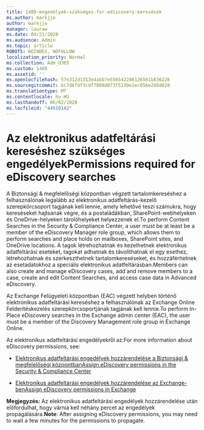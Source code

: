 ```yaml
---
title: 1489-engedélyek-szükséges-for-ediscovery-keresések
ms.author: markjjo
author: markjjo
manager: lauraw
ms.date: 04/21/2020
ms.audience: Admin
ms.topic: article
ROBOTS: NOINDEX, NOFOLLOW
localization_priority: Normal
ms.collection: Adm_O365
ms.custom: 1489
ms.assetid: ''
ms.openlocfilehash: 57e312d1313e4abb7e556542286126561b836226
ms.sourcegitcommit: bc7d6f4f3c9f7060d073f5130e1ec856e248d020
ms.translationtype: MT
ms.contentlocale: hu-HU
ms.lasthandoff: 06/02/2020
ms.locfileid: "44510142"
---
```

# <a name="permissions-required-for-ediscovery-searches"></a><span data-ttu-id="d110d-102">Az elektronikus adatfeltárási kereséshez szükséges engedélyek</span><span class="sxs-lookup"><span data-stu-id="d110d-102">Permissions required for eDiscovery searches</span></span>

<span data-ttu-id="d110d-103">A Biztonsági & megfelelőségi központban végzett tartalomkereséshez a felhasználónak legalább az elektronikus adatfeltárás-kezelő szerepkörcsoport tagjának kell lennie, amely lehetővé teszi számukra, hogy kereséseket hajtsanak végre, és a postaládákban, SharePoint-webhelyeken és OneDrive-helyeken tárolóhelyeket helyezzenek el.</span><span class="sxs-lookup"><span data-stu-id="d110d-103">To perform Content Searches in the Security & Compliance Center, a user must be at least be a member of the eDiscovery Manager role group, which allows them to perform searches and place holds on mailboxes, SharePoint sites, and OneDrive locations.</span></span> <span data-ttu-id="d110d-104">A tagok létrehozhatnak és kezelhetnek elektronikus adatfeltárási eseteket, tagokat adhatnak és távolíthatnak el egy esethez, létrehozhatnak és szerkeszthetnek tartalomkereséseket, és hozzáférhetnek az esetadatokhoz a speciális elektronikus adatfeltárásban.</span><span class="sxs-lookup"><span data-stu-id="d110d-104">Members can also create and manage eDiscovery cases, add and remove members to a case, create and edit Content Searches, and access case data in Advanced eDiscovery.</span></span>

<span data-ttu-id="d110d-105">Az Exchange Felügyeleti központban (EAC) végzett helyben történő elektronikus adatfeltárási kereséshez a felhasználónak az Exchange Online Felderítéskezelés szerepkörcsoportjának tagjának kell lennie.</span><span class="sxs-lookup"><span data-stu-id="d110d-105">To perform In-Place eDiscovery searches in the Exchange admin center (EAC), the user must be a member of the Discovery Management role group in Exchange Online.</span></span>

<span data-ttu-id="d110d-106">Az elektronikus adatfeltárási engedélyekről az:</span><span class="sxs-lookup"><span data-stu-id="d110d-106">For more information about eDiscovery permissions, see:</span></span> 

- [<span data-ttu-id="d110d-107">Elektronikus adatfeltárási engedélyek hozzárendelése a Biztonsági & megfelelőségi központban</span><span class="sxs-lookup"><span data-stu-id="d110d-107">Assign eDiscovery permissions in the Security & Compliance Center</span></span>](https://docs.microsoft.com/microsoft-365/compliance/assign-ediscovery-permissions)

- [<span data-ttu-id="d110d-108">Elektronikus adatfeltárási engedélyek hozzárendelése az Exchange-ben</span><span class="sxs-lookup"><span data-stu-id="d110d-108">Assign eDiscovery permissions in Exchange</span></span>](https://docs.microsoft.com/exchange/security-and-compliance/in-place-ediscovery/assign-ediscovery-permissions)

<span data-ttu-id="d110d-109">**Megjegyzés:** Az elektronikus adatfeltárási engedélyek hozzárendelése után előfordulhat, hogy várnia kell néhány percet az engedélyek propagálására.</span><span class="sxs-lookup"><span data-stu-id="d110d-109">**Note**: After assigning eDiscovery permissions, you may need to wait a few minutes for the permissions to propagate.</span></span>
